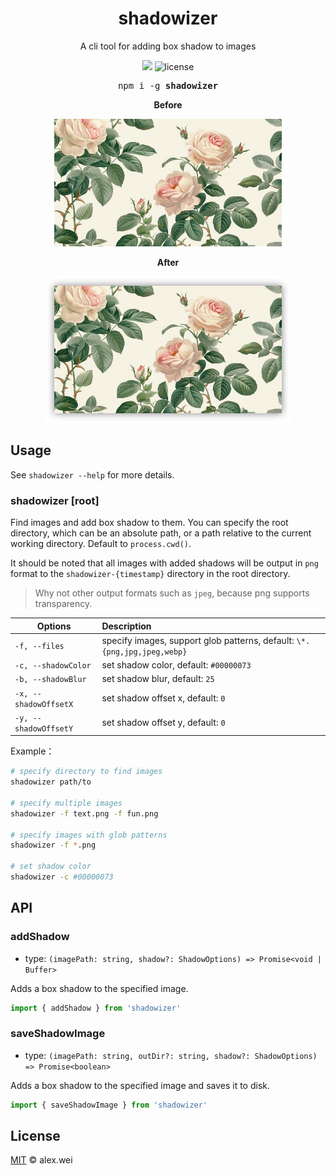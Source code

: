 <h1 align="center">shadowizer</h1>

<p align="center">A cli tool for adding box shadow to images</p>

<p align="center">
<img src="https://img.shields.io/npm/v/shadowizer?color=orange&label=version">
<img src="https://img.shields.io/github/license/alex8088/shadowizer?color=blue" alt="license" />
</p>

<pre align="center">npm i -g <b>shadowizer</b></pre>

<p align='center'><b>Before</b></p>

<p align='center'>
<img src='./screenshots/before.jpg' width="364"/>
</p>

<p align='center'><b>After</b></p>

<p align='center'>
<img src='./screenshots/after.png' width="394"/>
</p>

## Usage

See `shadowizer --help` for more details.

### shadowizer [root]

Find images and add box shadow to them. You can specify the root directory, which can be an absolute path, or a path relative to the current working directory. Default to `process.cwd()`.

It should be noted that all images with added shadows will be output in `png` format to the `shadowizer-{timestamp}` directory in the root directory.

> Why not other output formats such as `jpeg`, because png supports transparency.

| Options                | Description                                                                  |
| ---------------------- | :--------------------------------------------------------------------------- |
| `-f, --files`          | specify images, support glob patterns, default: `\*.{png,jpg,jpeg,webp}` |
| `-c, --shadowColor`    | set shadow color, default: `#00000073`                                       |
| `-b, --shadowBlur`     | set shadow blur, default: `25`                                               |
| `-x, --shadowOffsetX`  | set shadow offset x, default: `0`                                            |
| `-y, --shadowOffsetY ` | set shadow offset y, default: `0`                                            |

Example：

```sh
# specify directory to find images
shadowizer path/to

# specify multiple images
shadowizer -f text.png -f fun.png

# specify images with glob patterns
shadowizer -f *.png

# set shadow color
shadowizer -c #00000073
```

## API

### addShadow

- type: `(imagePath: string, shadow?: ShadowOptions) => Promise<void | Buffer>`

Adds a box shadow to the specified image.

```js
import { addShadow } from 'shadowizer'
```

### saveShadowImage

- type: `(imagePath: string, outDir?: string, shadow?: ShadowOptions) => Promise<boolean>`

Adds a box shadow to the specified image and saves it to disk.

```js
import { saveShadowImage } from 'shadowizer'
```

## License

[MIT](./LICENSE) © alex.wei
